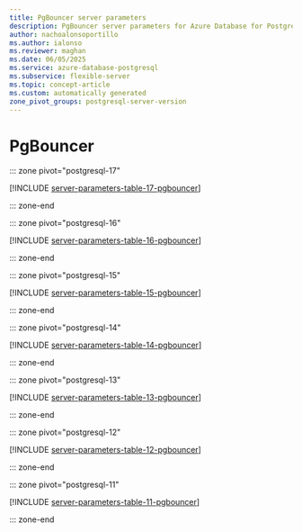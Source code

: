 ```yaml
---
title: PgBouncer server parameters
description: PgBouncer server parameters for Azure Database for PostgreSQL flexible server.
author: nachoalonsoportillo
ms.author: ialonso
ms.reviewer: maghan
ms.date: 06/05/2025
ms.service: azure-database-postgresql
ms.subservice: flexible-server
ms.topic: concept-article
ms.custom: automatically generated
zone_pivot_groups: postgresql-server-version
---
```

# PgBouncer


::: zone pivot="postgresql-17"

[!INCLUDE [server-parameters-table-17-pgbouncer](./includes/server-parameters-table-17-pgbouncer.md)]

::: zone-end


::: zone pivot="postgresql-16"

[!INCLUDE [server-parameters-table-16-pgbouncer](./includes/server-parameters-table-16-pgbouncer.md)]

::: zone-end


::: zone pivot="postgresql-15"

[!INCLUDE [server-parameters-table-15-pgbouncer](./includes/server-parameters-table-15-pgbouncer.md)]

::: zone-end


::: zone pivot="postgresql-14"

[!INCLUDE [server-parameters-table-14-pgbouncer](./includes/server-parameters-table-14-pgbouncer.md)]

::: zone-end


::: zone pivot="postgresql-13"

[!INCLUDE [server-parameters-table-13-pgbouncer](./includes/server-parameters-table-13-pgbouncer.md)]

::: zone-end


::: zone pivot="postgresql-12"

[!INCLUDE [server-parameters-table-12-pgbouncer](./includes/server-parameters-table-12-pgbouncer.md)]

::: zone-end


::: zone pivot="postgresql-11"

[!INCLUDE [server-parameters-table-11-pgbouncer](./includes/server-parameters-table-11-pgbouncer.md)]

::: zone-end


